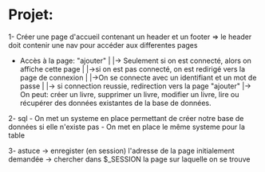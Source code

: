 # Projet:

1- Créer une page d'accueil contenant un header et un footer => le header doit contenir une nav pour accéder aux differentes pages

- Accès à la page: "ajouter"
|
|-> Seulement si on est connecté, alors on affiche cette page
|
|->si on est pas connecté, on est redirigé vers la page de connexion
   |
   |->On se connecte avec un identifiant et un mot de passe
   |
   |-> si connection reussie, redirection vers la page "ajouter"
        |-> On peut: créer un livre, supprimer un livre, modifier un livre, lire ou récupérer des données existantes de la base de données. 

2- sql
    - On met un systeme en place permettant de créer notre base de données si elle n'existe pas
    - On met en place le même systeme pour la table        

3- astuce
       -> enregister (en session) l'adresse de la page initialement demandée
       -> chercher dans $_SESSION la page sur laquelle on se trouve        

